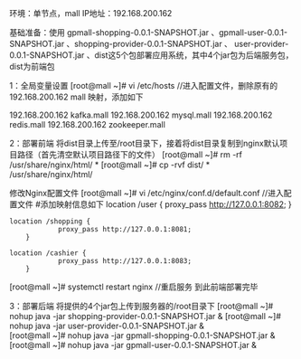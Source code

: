 环境：单节点，mall IP地址：192.168.200.162

基础准备：使用 gpmall-shopping-0.0.1-SNAPSHOT.jar 、gpmall-user-0.0.1-SNAPSHOT.jar 、shopping-provider-0.0.1-SNAPSHOT.jar 、 user-provider-0.0.1-SNAPSHOT.jar 、dist这5个包部署应用系统，其中4个jar包为后端服务包，dist为前端包

1：全局变量设置
[root@mall ~]# vi /etc/hosts				//进入配置文件，删除原有的192.168.200.162 mall 映射，添加如下

192.168.200.162 kafka.mall
192.168.200.162 mysql.mall
192.168.200.162 redis.mall
192.168.200.162 zookeeper.mall

2：部署前端
将dist目录上传至/root目录下，接着将dist目录复制到nginx默认项目路径（首先清空默认项目路径下的文件）
[root@mall ~]# rm -rf /usr/share/nginx/html/ *
[root@mall ~]# cp -rvf dist/ * /usr/share/nginx/html/

修改Nginx配置文件
[root@mall ~]# vi /etc/nginx/conf.d/default.conf	//进入配置文件
 #添加映射信息如下
 location /user {
                proxy_pass http://127.0.0.1:8082;
        }

    location /shopping {
                proxy_pass http://127.0.0.1:8081;
        }

    location /cashier {
                proxy_pass http://127.0.0.1:8083;
        }
[root@mall ~]# systemctl restart nginx			//重启服务
到此前端部署完毕

3：部署后端
将提供的4个jar包上传到服务器的/root目录下
[root@mall ~]# nohup java -jar shopping-provider-0.0.1-SNAPSHOT.jar &
[root@mall ~]# nohup java -jar user-provider-0.0.1-SNAPSHOT.jar &  
[root@mall ~]# nohup java -jar gpmall-shopping-0.0.1-SNAPSHOT.jar &
[root@mall ~]# nohup java -jar gpmall-user-0.0.1-SNAPSHOT.jar & 

